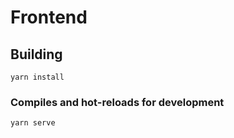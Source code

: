 <!-- (c) https://github.com/MontiCore/monticore -->
# Frontend

## Building
```
yarn install
```

### Compiles and hot-reloads for development
```
yarn serve
```